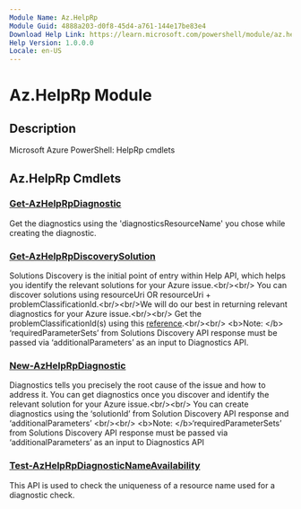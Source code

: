 ```yaml
---
Module Name: Az.HelpRp
Module Guid: 4888a203-d0f8-45d4-a761-144e17be83e4
Download Help Link: https://learn.microsoft.com/powershell/module/az.helprp
Help Version: 1.0.0.0
Locale: en-US
---
```


# Az.HelpRp Module
## Description
Microsoft Azure PowerShell: HelpRp cmdlets

## Az.HelpRp Cmdlets
### [Get-AzHelpRpDiagnostic](Get-AzHelpRpDiagnostic.md)
Get the diagnostics using the 'diagnosticsResourceName' you chose while creating the diagnostic.

### [Get-AzHelpRpDiscoverySolution](Get-AzHelpRpDiscoverySolution.md)
Solutions Discovery is the initial point of entry within Help API, which helps you identify the relevant solutions for your Azure issue.\<br/\>\<br/\> You can discover solutions using resourceUri OR resourceUri + problemClassificationId.\<br/\>\<br/\>We will do our best in returning relevant diagnostics for your Azure issue.\<br/\>\<br/\> Get the problemClassificationId(s) using this [reference](https://learn.microsoft.com/en-us/rest/api/support/problem-classifications/list?tabs=HTTP).\<br/\>\<br/\> \<b\>Note: \</b\> ‘requiredParameterSets’ from Solutions Discovery API response must be passed via ‘additionalParameters’ as an input to Diagnostics API.

### [New-AzHelpRpDiagnostic](New-AzHelpRpDiagnostic.md)
Diagnostics tells you precisely the root cause of the issue and how to address it.
You can get diagnostics once you discover and identify the relevant solution for your Azure issue.\<br/\>\<br/\> You can create diagnostics using the ‘solutionId’  from Solution Discovery API response and ‘additionalParameters’ \<br/\>\<br/\> \<b\>Note: \</b\>‘requiredParameterSets’ from Solutions Discovery API response must be passed via ‘additionalParameters’ as an input to Diagnostics API

### [Test-AzHelpRpDiagnosticNameAvailability](Test-AzHelpRpDiagnosticNameAvailability.md)
This API is used to check the uniqueness of a resource name used for a diagnostic check.

